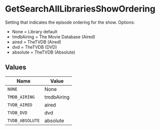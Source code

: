 # GetSearchAllLibrariesShowOrdering

Setting that indicates the episode ordering for the show.
Options:
  - None = Library default
  - tmdbAiring = The Movie Database (Aired)
  - aired = TheTVDB (Aired)
  - dvd = TheTVDB (DVD)
  - absolute = TheTVDB (Absolute)



## Values

| Name            | Value           |
| --------------- | --------------- |
| `NONE`          | None            |
| `TMDB_AIRING`   | tmdbAiring      |
| `TVDB_AIRED`    | aired           |
| `TVDB_DVD`      | dvd             |
| `TVDB_ABSOLUTE` | absolute        |